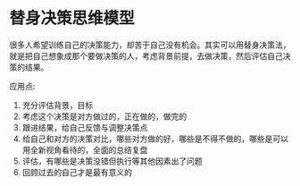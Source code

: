 # 替身决策思维模型

很多人希望训练自己的决策能力，却苦于自己没有机会。其实可以用替身决策法，就是把自己想象成那个要做决策的人，考虑背景前提，去做决策，然后评估自己决策的结果。

应用点:

1. 充分评估背景，目标
2. 考虑这个决策是对方做过的，正在做的，做完的
3. 跟进结果，给自己反馈与调整决策点
4. 给自己和对方的决策对比，哪些对方做的好，哪些是不得不做的，哪些是可以用全新视角看待的，全面的总结复盘
5. 评估，有哪些是决策没错但执行等其他因素出了问题
6. 回顾过去的自己才是最有意义的
